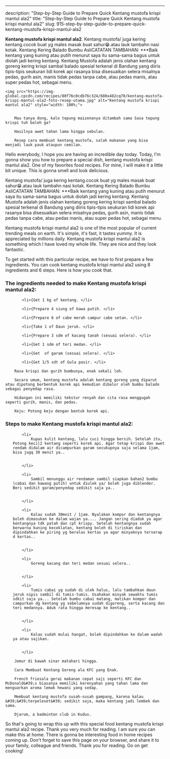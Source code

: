 ---
description: "Step-by-Step Guide to Prepare Quick Kentang mustofa krispi mantul ala2"
title: "Step-by-Step Guide to Prepare Quick Kentang mustofa krispi mantul ala2"
slug: 915-step-by-step-guide-to-prepare-quick-kentang-mustofa-krispi-mantul-ala2

<p>
	<strong>Kentang mustofa krispi mantul ala2</strong>. 
	Kentang mustofa/ juga kering kentang.cocok buat yg males masak buat sahur😁.atau lauk tambahn nasi kotak. Kentang Kering Balado Bumbu AsliCATATAN TAMBAHAN: ***Baik kentang yang kuning atau putih menurut saya itu sama-sama bagus untuk diolah jadi kering kentang. Kentang Mustofa adalah jenis olahan kentang goreng kering krispi sambal balado spesial terkenal di Bandung yang diiris tipis-tipis seukuran lidi korek api rasanya bisa disesuaikan selera misalnya pedas, gurih asin, manis tidak pedas tanpa cabe, atau pedas manis, atau super pedas hot, sebagai menu.
</p>
<p>
	
	<img src="https://img-global.cpcdn.com/recipes/80f76c0cdb76c324/680x482cq70/kentang-mustofa-krispi-mantul-ala2-foto-resep-utama.jpg" alt="Kentang mustofa krispi mantul ala2" style="width: 100%;">
	
	
		Mau tanya dong, kalo tepung maizenanya ditambah sama Sasa tepung krispi tuh boleh ga?
	
		Hasilnya awet tahan lama hingga sebulan.
	
		Resep cara membuat kentang mustofa, salah makanan yang bisa menjadi lauk pauk ataupun cemilan.
	
</p>
<p>
	Hello everybody, I hope you are having an incredible day today. Today, I'm gonna show you how to prepare a special dish, kentang mustofa krispi mantul ala2. One of my favorites food recipes. For mine, I will make it a little bit unique. This is gonna smell and look delicious.
</p>
	
<p>
	Kentang mustofa/ juga kering kentang.cocok buat yg males masak buat sahur😁.atau lauk tambahn nasi kotak. Kentang Kering Balado Bumbu AsliCATATAN TAMBAHAN: ***Baik kentang yang kuning atau putih menurut saya itu sama-sama bagus untuk diolah jadi kering kentang. Kentang Mustofa adalah jenis olahan kentang goreng kering krispi sambal balado spesial terkenal di Bandung yang diiris tipis-tipis seukuran lidi korek api rasanya bisa disesuaikan selera misalnya pedas, gurih asin, manis tidak pedas tanpa cabe, atau pedas manis, atau super pedas hot, sebagai menu.
</p>
<p>
	Kentang mustofa krispi mantul ala2 is one of the most popular of current trending meals on earth. It's simple, it's fast, it tastes yummy. It is appreciated by millions daily. Kentang mustofa krispi mantul ala2 is something which I have loved my whole life. They are nice and they look fantastic.
</p>

<p>
To get started with this particular recipe, we have to first prepare a few ingredients. You can cook kentang mustofa krispi mantul ala2 using 8 ingredients and 6 steps. Here is how you cook that.
</p>

<h3>The ingredients needed to make Kentang mustofa krispi mantul ala2:</h3>

<ol>
	
		<li>{Get 1 kg of kentang. </li>
	
		<li>{Prepare 4 siung of bawa putih. </li>
	
		<li>{Prepare 6 of cabe merah campur cabe setan. </li>
	
		<li>{Take 1 of Daun jeruk. </li>
	
		<li>{Prepare 3 sdm of kacang tanah (sesuai selera). </li>
	
		<li>{Get 1 sdm of teri medan. </li>
	
		<li>{Get  of garam (sesuai selera). </li>
	
		<li>{Get 1/5 sdt of Gula pasir. </li>
	
</ol>
<p>
	
		Rasa krispi dan gurih bumbunya, enak sekali loh.
	
		Secara umum, kentang mustofa adalah kentang goreng yang diparut atau dipotong berbentuk korek api kemudian dibalur oleh bumbu balado sebagai penyedap rasa.
	
		Hidangan ini memiliki tekstur renyah dan cita rasa menggugah seperti gurih, manis, dan pedas.
	
		Keju: Potong keju dengan bentuk korek api.
	
</p>

<h3>Steps to make Kentang mustofa krispi mantul ala2:</h3>

<ol>
	
		<li>
			Kupas kulit kentang, lalu cuci hingga bersih. Setelah itu, Potong kecil2 kentang seperti korek api. Agar tetap krispi dan awet rendam didalam air dicampurkan garam secukupnya saja selama 1jam, bisa jugq 30 menit ya..
			
			
		</li>
	
		<li>
			Sambil menunggu air rendaman sambil siapkan bahan2 bumbu (cabai dan bawang putih) untuk diulek ya/ boleh juga diblender. Beri sedikit garam/penyedap sedikit saja ya..
			
			
		</li>
	
		<li>
			Kalau sudah 30mnit / 1jam. Nyalakan kompor dan kentangnya boleh dimasukan ke dalam wajan ya.... Jangan sering diaduk ya agar kentangnya tdk patah dan cpt krispy. Setelah kentangnya sudah berwarna kuning kecoklatan, kentang boleh di tiriskan dan dipindahkan ke piring yg beralas kertas ya agar minyaknya terserap d kertas..
			
			
		</li>
	
		<li>
			Goreng kacang dan teri medan sesuai selera..
			
			
		</li>
	
		<li>
			Tumis cabai yg sudah di ulek halus, lalu tambahkan daun jeruk nipis sambil di tumis-tumis. Usahakan minyak sewaktu tumis sdkit saja ya... Setelah bumbu cabai matang, matikan kompor dan campurkan dg kentang yg sebelumnya sudah digoreng, serta kacang dan teri medannya. Aduk rata hingga meresap ke kentang..
			
			
		</li>
	
		<li>
			Kalau sudah mulai hangat, boleh dipindahkan ke dalam wadah ya atau sajikan.
			
			
		</li>
	
</ol>

<p>
	
		Jemur di bawah sinar matahari hingga.
	
		Cara Membuat Kentang Goreng ala KFC yang Enak.
	
		French friesala gerai makanan cepat saji seperti KFC dan McDonald&#39;s biasanya memiliki kerenyahan yang tahan lama dan menguarkan aroma lemak hewani yang sedap.
	
		Membuat kentang mustofa susah-susah gampang, karena kalau &#39;&#39;terpeleset&#39; sedikit saja, maka kentang jadi lembek dan sama.
	
		Djarum, a badminton club in Kudus.
	
</p>

<p>
	So that's going to wrap this up with this special food kentang mustofa krispi mantul ala2 recipe. Thank you very much for reading. I am sure you can make this at home. There is gonna be interesting food in home recipes coming up. Don't forget to save this page on your browser, and share it to your family, colleague and friends. Thank you for reading. Go on get cooking!
</p>
